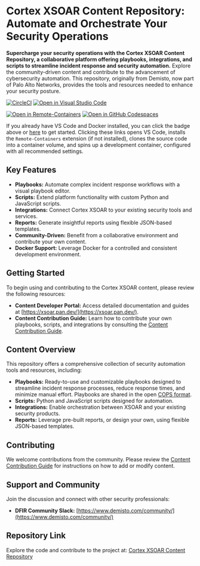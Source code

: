 <!-- markdownlint-disable MD041 -->
<!-- markdownlint-disable MD013 -->
# Cortex XSOAR Content Repository: Automate and Orchestrate Your Security Operations

**Supercharge your security operations with the Cortex XSOAR Content Repository, a collaborative platform offering playbooks, integrations, and scripts to streamline incident response and security automation.** Explore the community-driven content and contribute to the advancement of cybersecurity automation.  This repository, originally from Demisto, now part of Palo Alto Networks, provides the tools and resources needed to enhance your security posture.

[![CircleCI](https://circleci.com/gh/demisto/content.svg?style=svg)](https://circleci.com/gh/demisto/content)
[![Open in Visual Studio Code](https://img.shields.io/badge/Open%20in%20Visual%20Studio%20Code-0078d7.svg?&logo=visual-studio-code)](https://open.vscode.dev/demisto/content)

[![Open in Remote-Containers](https://img.shields.io/static/v1?label=Remote%20-%20Containers&message=Open&color=blue&logo=visualstudiocode)](https://vscode.dev/redirect?url=vscode://ms-vscode-remote.remote-containers/cloneInVolume?url=git@github.com:demisto/content.git)
[![Open in GitHub Codespaces](https://github.com/codespaces/badge.svg)](https://github.com/codespaces/new?hide_repo_select=true&ref=master&repo=60525392&machine=standardLinux32gb&devcontainer_path=.devcontainer%2Fdevcontainer.json&location=WestEurope)

If you already have VS Code and Docker installed, you can click the badge above or [here](https://vscode.dev/redirect?url=vscode://ms-vscode-remote.remote-containers/cloneInVolume?url=git@github.com:demisto/content.git) to get started. Clicking these links opens VS Code, installs the `Remote-Containers` extension (if not installed), clones the source code into a container volume, and spins up a development container, configured with all recommended settings.

## Key Features

*   **Playbooks:** Automate complex incident response workflows with a visual playbook editor.
*   **Scripts:** Extend platform functionality with custom Python and JavaScript scripts.
*   **Integrations:** Connect Cortex XSOAR to your existing security tools and services.
*   **Reports:** Generate insightful reports using flexible JSON-based templates.
*   **Community-Driven:** Benefit from a collaborative environment and contribute your own content.
*   **Docker Support:** Leverage Docker for a controlled and consistent development environment.

## Getting Started

To begin using and contributing to the Cortex XSOAR content, please review the following resources:

*   **Content Developer Portal:** Access detailed documentation and guides at [https://xsoar.pan.dev/](https://xsoar.pan.dev/).
*   **Content Contribution Guide:** Learn how to contribute your own playbooks, scripts, and integrations by consulting the [Content Contribution Guide](https://xsoar.pan.dev/docs/contributing/contributing).

## Content Overview

This repository offers a comprehensive collection of security automation tools and resources, including:

*   **Playbooks:** Ready-to-use and customizable playbooks designed to streamline incident response processes, reduce response times, and minimize manual effort.  Playbooks are shared in the open [COPS format](https://github.com/demisto/COPS).
*   **Scripts:**  Python and JavaScript scripts designed for automation.
*   **Integrations:**  Enable orchestration between XSOAR and your existing security products.
*   **Reports:**  Leverage pre-built reports, or design your own, using flexible JSON-based templates.

## Contributing

We welcome contributions from the community.  Please review the [Content Contribution Guide](https://xsoar.pan.dev/docs/contributing/contributing) for instructions on how to add or modify content.

## Support and Community

Join the discussion and connect with other security professionals:

*   **DFIR Community Slack:** [https://www.demisto.com/community/](https://www.demisto.com/community/)

## Repository Link

Explore the code and contribute to the project at: [Cortex XSOAR Content Repository](https://github.com/demisto/content)